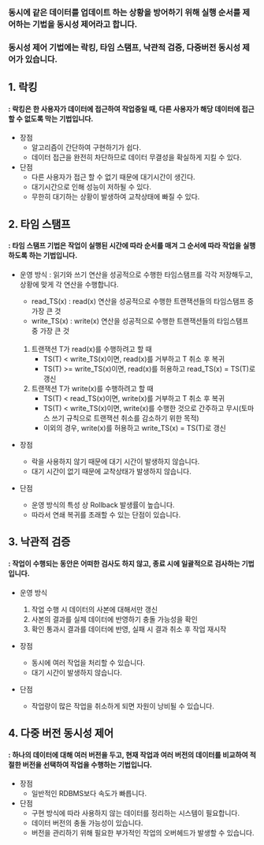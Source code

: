 ### 동시에 같은 데이터를 업데이트 하는 상황을 방어하기 위해 실행 순서를 제어하는 기법을 동시성 제어라고 합니다.<br/>
### 동시성 제어 기법에는 락킹, 타임 스탬프, 낙관적 검증, 다중버전 동시성 제어가 있습니다.

## 1. 락킹
#### : 락킹은 한 사용자가 데이터에 접근하여 작업중일 때, 다른 사용자가 해당 데이터에 접근할 수 없도록 막는 기법입니다.<br/>
- 장점
  - 알고리즘이 간단하여 구현하기가 쉽다.
  - 데이터 접근을 완전히 차단하므로 데이터 무결성을 확실하게 지킬 수 있다.
- 단점
  - 다른 사용자가 접근 할 수 없기 때문에 대기시간이 생긴다.
  - 대기시간으로 인해 성능이 저하될 수 있다.
  - 무한히 대기하는 상황이 발생하여 교착상태에 빠질 수 있다.

## 2. 타임 스탬프
#### : 타임 스탬프 기법은 작업이 실행된 시간에 따라 순서를 매겨 그 순서에 따라 작업을 실행하도록 하는 기법입니다.

- 운영 방식
: 읽기와 쓰기 연산을 성공적으로 수행한 타임스탬프를 각각 저장해두고, 상황에 맞게 각 연산을 수행합니다.  <br/>

  - read_TS(x) : read(x) 연산을 성공적으로 수행한 트랜잭션들의 타임스탬프 중 가장 큰 것
  - write_TS(x) : write(x) 연산을 성공적으로 수행한 트랜잭션들의 타임스탬프 중 가장 큰 것
  <br/>

  1. 트랜잭션 T가 read(x)를 수행하려고 할 때
      - TS(T) < write_TS(x)이면, read(x)를 거부하고 T 취소 후 복귀
      - TS(T) >= write_TS(x)이면, read(x)를 허용하고 read_TS(x) = TS(T)로 갱신
  2. 트랜잭션 T가 write(x)를 수행하려고 할 때
      - TS(T) < read_TS(x)이면, write(x)를 거부하고 T 취소 후 복귀
      - TS(T) < write_TS(x)이면, write(x)를 수행한 것으로 간주하고 무시(토마스 쓰기 규칙으로 트랜잭션 취소를 감소하기 위한 목적)
      - 이외의 경우, write(x)를 허용하고 write_TS(x) = TS(T)로 갱신

- 장점
  - 락을 사용하지 않기 때문에 대기 시간이 발생하지 않습니다.
  - 대기 시간이 없기 때문에 교착상태가 발생하지 않습니다.
- 단점
  - 운영 방식의 특성 상 Rollback 발생률이 높습니다.
  - 따라서 연쇄 복귀를 초래할 수 있는 단점이 있습니다.

## 3. 낙관적 검증
#### : 작업이 수행되는 동안은 어떠한 검사도 하지 않고, 종료 시에 일괄적으로 검사하는 기법입니다.

- 운영 방식
  1. 작업 수행 시 데이터의 사본에 대해서만 갱신
  2. 사본의 결과를 실제 데이터에 반영하기 충돌 가능성을 확인
  3. 확인 통과시 결과를 데이터에 반영, 실패 시 결과 취소 후 작업 재시작

- 장점
  - 동시에 여러 작업을 처리할 수 있습니다.
  - 대기 시간이 발생하지 않습니다.
- 단점
  - 작업량이 많은 작업을 취소하게 되면 자원이 낭비될 수 있습니다.

## 4. 다중 버전 동시성 제어
#### : 하나의 데이터에 대해 여러 버전을 두고, 현재 작업과 여러 버전의 데이터를 비교하여 적절한 버전을 선택하여 작업을 수행하는 기법입니다.

- 장점
  - 일반적인 RDBMS보다 속도가 빠릅니다.
- 단점
  - 구현 방식에 따라 사용하지 않는 데이터를 정리하는 시스템이 필요합니다.
  - 데이터 버전의 충돌 가능성이 있습니다.
  - 버전을 관리하기 위해 필요한 부가적인 작업의 오버헤드가 발생할 수 있습니다.
